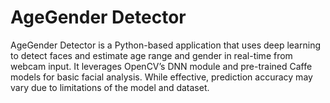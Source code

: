 # AgeGender Detector
AgeGender Detector is a Python-based application that uses deep learning to detect faces and estimate age range and gender in real-time from webcam input. It leverages OpenCV’s DNN module and pre-trained Caffe models for basic facial analysis. While effective, prediction accuracy may vary due to limitations of the model and dataset.
